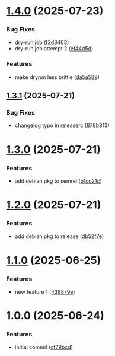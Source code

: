 # [1.4.0](https://github.com/mtanida/semantic-release-demo/compare/v1.3.1...v1.4.0) (2025-07-23)


### Bug Fixes

* dry-run job ([f2d3463](https://github.com/mtanida/semantic-release-demo/commit/f2d3463f7b816fb97fbcde6477926591927eda05))
* dry-run job attempt 2 ([ef44d5d](https://github.com/mtanida/semantic-release-demo/commit/ef44d5dde8c9f82fe55e4a5f60c6833e3d2db771))


### Features

* make dryrun less brittle ([da5a589](https://github.com/mtanida/semantic-release-demo/commit/da5a5898e6293825b98e12ff189d4660275ba503))

## [1.3.1](https://github.com/mtanida/semantic-release-demo/compare/v1.3.0...v1.3.1) (2025-07-21)


### Bug Fixes

* changelog typo in releaserc ([878b813](https://github.com/mtanida/semantic-release-demo/commit/878b813b04b89cf4c35cfbf926c3ed2cecfbb51e))

# [1.3.0](https://github.com/mtanida/semantic-release-demo/compare/v1.2.0...v1.3.0) (2025-07-21)


### Features

* add debian pkg to semrel ([b1cd21c](https://github.com/mtanida/semantic-release-demo/commit/b1cd21c7b28fb3ad0f4ef5ada7872405aed9767c))

# [1.2.0](https://github.com/mtanida/semantic-release-demo/compare/v1.1.0...v1.2.0) (2025-07-21)


### Features

* add debian pkg to release ([db52f7e](https://github.com/mtanida/semantic-release-demo/commit/db52f7e2bae92c993a2e00a0250f9e3ab786233f))

# [1.1.0](https://github.com/mtanida/semantic-release-demo/compare/v1.0.0...v1.1.0) (2025-06-25)


### Features

* new feature 1 ([438879e](https://github.com/mtanida/semantic-release-demo/commit/438879edc2ef488036105ab0bf1be2d847ff7ab1))

# 1.0.0 (2025-06-24)


### Features

* initial commit ([cf79bcd](https://github.com/mtanida/semantic-release-demo/commit/cf79bcdfcd36e1df1a5211cb78094b1f911d4d3f))

